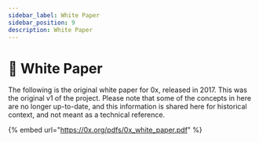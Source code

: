 ```yaml
---
sidebar_label: White Paper
sidebar_position: 9
description: White Paper
---
```

# 📄 White Paper

The following is the original white paper for 0x, released in 2017. This was the original v1 of the project. Please note that some of the concepts in here are no longer up-to-date, and this information is shared here for historical context, and not meant as a technical reference.&#x20;

{% embed url="https://0x.org/pdfs/0x_white_paper.pdf" %}
